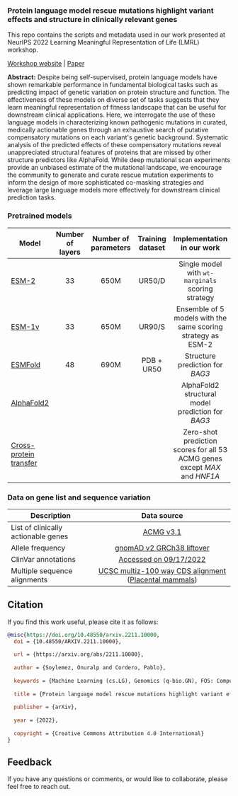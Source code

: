 ### Protein language model rescue mutations highlight variant effects and structure in clinically relevant genes

This repo contains the scripts and metadata used in our work presented at NeurIPS 2022 Learning Meaningful Representation of Life (LMRL) workshop.

[Workshop website](https://www.lmrl.org/) | [Paper](https://arxiv.org/abs/2211.10000) 

**Abstract:** Despite being self-supervised, protein language models have shown remarkable performance in fundamental biological tasks such as predicting impact of genetic variation on protein structure and function. The effectiveness of these models on diverse set of tasks suggests that they learn meaningful representation of fitness landscape that can be useful for downstream clinical applications. Here, we interrogate the use of these language models in characterizing known pathogenic mutations in curated, medically actionable genes through an exhaustive search of putative compensatory mutations on each variant's genetic background. Systematic analysis of the predicted effects of these compensatory mutations reveal unappreciated structural features of proteins that are missed by other structure predictors like AlphaFold. While deep mutational scan experiments provide an unbiased estimate of the mutational landscape, we encourage the community to generate and curate rescue mutation experiments to inform the design of more sophisticated co-masking strategies and leverage large language models more effectively for downstream clinical prediction tasks. 

### Pretrained models

| Model                                                      |    Number of layers | Number of parameters   |    Training dataset    | Implementation in our work |
| ----------------------------------------------------------------------------------------------------- | :------------------: | :------------------: | :------------------: |:------------------: |
| [ESM-2](https://github.com/facebookresearch/esm#available-models)  | 33 | 650M | UR50/D | Single model with `wt-marginals` scoring strategy |
| [ESM-1v](https://github.com/facebookresearch/esm#available-models) | 33 | 650M | UR90/S | Ensemble of 5 models with the same scoring strategy as ESM-2 |
| [ESMFold](https://github.com/facebookresearch/esm#available-models)  | 48 | 690M | PDB + UR50 | Structure prediction for _BAG3_ |
| [AlphaFold2](https://www.alphafold.ebi.ac.uk/)  |  |  | | AlphaFold2 structural model prediction for _BAG3_ |
| [Cross-protein transfer](https://github.com/songlab-cal/CPT)  |  |  | | Zero-shot prediction scores for all 53 ACMG genes except _MAX_ and _HNF1A_ |


### Data on gene list and sequence variation

| Description                                                      |    Data source | 
| ----------------------------------------------------------------------------------------------------- | :------------------: | 
| List of clinically actionable genes  | [ACMG v3.1](https://www.gimjournal.org/article/S1098-3600(21)05076-0/fulltext#secst0025) |
| Allele frequency | [gnomAD v2 GRCh38 liftover](https://gnomad.broadinstitute.org/downloads#exac-variants) |
| ClinVar annotations | [Accessed on 09/17/2022](https://ftp.ncbi.nlm.nih.gov/pub/clinvar/vcf_GRCh38/) | 
| Multiple sequence alignments | [UCSC multiz-100 way CDS alignment](https://hgdownload.soe.ucsc.edu/goldenPath/hg38/multiz100way/alignments/) ([Placental mammals](https://hgdownload.soe.ucsc.edu/goldenPath/hg38/phyloP100way/)) | 


## Citation

If you find this work useful, please cite it as follows:

```bibtex
@misc{https://doi.org/10.48550/arxiv.2211.10000,
  doi = {10.48550/ARXIV.2211.10000},
  
  url = {https://arxiv.org/abs/2211.10000},
  
  author = {Soylemez, Onuralp and Cordero, Pablo},
  
  keywords = {Machine Learning (cs.LG), Genomics (q-bio.GN), FOS: Computer and information sciences, FOS: Computer and information sciences, FOS: Biological sciences, FOS: Biological sciences},
  
  title = {Protein language model rescue mutations highlight variant effects and structure in clinically relevant genes},
  
  publisher = {arXiv},
  
  year = {2022},
  
  copyright = {Creative Commons Attribution 4.0 International}
}

```

## Feedback

If you have any questions or comments, or would like to collaborate, please feel free to reach out. 
